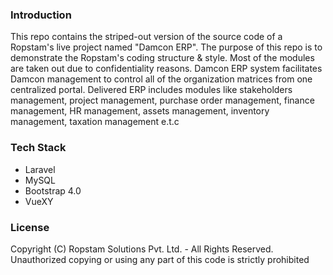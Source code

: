 
### Introduction
This repo contains the striped-out version of the source code of a Ropstam's live project named "Damcon ERP". The purpose of this repo is to demonstrate the Ropstam's coding structure & style. Most of the modules are taken out due to confidentiality reasons. Damcon ERP system facilitates Damcon management to control all of the organization matrices from one centralized portal. Delivered ERP includes modules like stakeholders management, project management, purchase order management, finance management, HR management, assets management, inventory management, taxation management e.t.c

### Tech Stack
- Laravel
- MySQL
- Bootstrap 4.0
- VueXY

### License
Copyright (C) Ropstam Solutions Pvt. Ltd. - All Rights Reserved.
Unauthorized copying or using any part of this code is strictly prohibited
